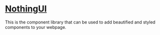 # [NothingUI](https://nothing-ui-library.netlify.app/)

This is the component library that can be used to add beautified and styled components to your webpage. 
